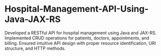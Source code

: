 # Hospital-Management-API-Using-Java-JAX-RS

Developed a RESTful API for hospital management using Java and
JAX-RS. Implemented CRUD operations for patients, doctors, appointments, and billing. Ensured intuitive API design with proper resource identification, URI structure, and HTTP methods.
